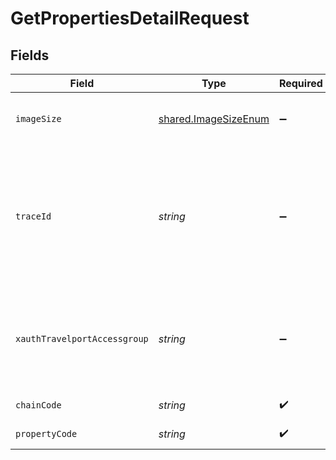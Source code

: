 # GetPropertiesDetailRequest


## Fields

| Field                                                                                          | Type                                                                                           | Required                                                                                       | Description                                                                                    |
| ---------------------------------------------------------------------------------------------- | ---------------------------------------------------------------------------------------------- | ---------------------------------------------------------------------------------------------- | ---------------------------------------------------------------------------------------------- |
| `imageSize`                                                                                    | [shared.ImageSizeEnum](../../models/shared/imagesizeenum.md)                                   | :heavy_minus_sign:                                                                             | The size of the image to be returned                                                           |
| `traceId`                                                                                      | *string*                                                                                       | :heavy_minus_sign:                                                                             | Identifier used to correlate API invocations across long-running or multi-call business flows. |
| `xauthTravelportAccessgroup`                                                                   | *string*                                                                                       | :heavy_minus_sign:                                                                             | Identifies the Travelport access group with which the caller is associated                     |
| `chainCode`                                                                                    | *string*                                                                                       | :heavy_check_mark:                                                                             | Hotel chain code                                                                               |
| `propertyCode`                                                                                 | *string*                                                                                       | :heavy_check_mark:                                                                             | Property code                                                                                  |